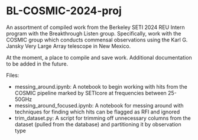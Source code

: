# BL-COSMIC-2024-proj

An assortment of compiled work from the Berkeley SETI 2024 REU Intern program with the Breakthrough Listen group. Specifically, work with the COSMIC group which conducts commensal observations using the Karl G. Jansky Very Large Array telescope in New Mexico.

At the moment, a place to compile and save work. Additional documentation to be added in the future.

Files:
- messing_around.ipynb: A notebook to begin working with hits from the COSMIC pipeline marked by SETIcore at frequencies between 25-50GHz
- messing_around_focused.ipynb: A notebook for messing around with techniques for finding which hits can be flagged as RFI and ignored
- trim_dataset.py: A script for trimming off unnecessary columns from the dataset (pulled from the database) and partitioning it by observation type
